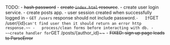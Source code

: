TODO:
	- 	~~hash password~~
	- 	~~create `index.html` resource~~.
	- 	create user login service.
	- 	create posts app.
	-   user session created when successfully logged in
	-   `GET /users` response should not include password.`
	-   If `GET /user/{id}` can't find user then it should return an error http response.~~
	-   process/clean forms before interacting with db.
	- 	~~create handler for `GET /posts/{author_id}~~
	-   ~~FIXED: sign up page leads to ParseError~~
